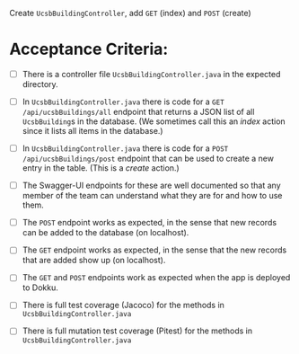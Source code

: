 Create `UcsbBuildingController`, add `GET` (index) and `POST` (create)

# Acceptance Criteria:

- [ ] There is a controller file `UcsbBuildingController.java`
      in the expected directory.
- [ ] In `UcsbBuildingController.java` there is 
      code for a `GET /api/ucsbBuildings/all` endpoint 
      that returns a JSON list of all `UcsbBuilding`s in the database.
      (We sometimes call this an *index* action since it lists all
      items in the database.)
- [ ] In `UcsbBuildingController.java` there is 
      code for a `POST /api/ucsbBuildings/post` endpoint
      that can be used to create a new entry in the table. (This
      is a *create* action.)
- [ ] The Swagger-UI endpoints for these are well documented so that
      any member of the team can understand what they are for and
      how to use them.
- [ ] The `POST` endpoint works as expected, in the sense that new
      records can be added to the database (on localhost).
- [ ] The `GET` endpoint works as expected, in the sense that the new
      records that are added show up (on localhost).
- [ ] The `GET` and `POST` endpoints work as expected when the 
      app is deployed to Dokku.
- [ ] There is full test coverage (Jacoco) for the methods in 
      `UcsbBuildingController.java`
- [ ] There is full mutation test coverage (Pitest) for the methods in
      `UcsbBuildingController.java`



